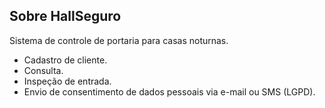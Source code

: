 ## Sobre HallSeguro

Sistema de controle de portaria para casas noturnas.

- Cadastro de cliente.
- Consulta.
- Inspeção de entrada.
- Envio de consentimento de dados pessoais via e-mail ou SMS (LGPD).